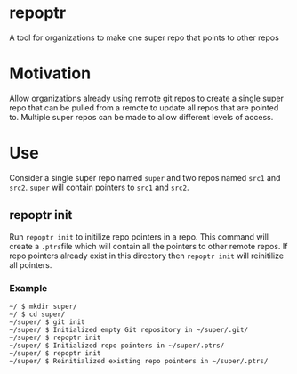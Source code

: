 # repoptr
A tool for organizations to make one super repo that points to other repos
 # Motivation
 Allow organizations already using remote git repos to create a single super repo that can be pulled from a remote to update all repos that are pointed to.
 Multiple super repos can be made to allow different levels of access.
 
 # Use
 Consider a single super repo named `super` and two repos named `src1` and `src2`. `super` will contain pointers to `src1` and `src2`.
 ## repoptr init
 Run `repoptr init` to initilize repo pointers in a repo. This command will create a `.ptrs`file which will contain all the pointers to other remote repos. If repo pointers already exist in this directory then `repoptr init` will reinitilize all pointers.
 ### Example
 ```
 ~/ $ mkdir super/
 ~/ $ cd super/
 ~/super/ $ git init
 ~/super/ $ Initialized empty Git repository in ~/super/.git/
 ~/super/ $ repoptr init
 ~/super/ $ Initialized repo pointers in ~/super/.ptrs/
 ~/super/ $ repoptr init
 ~/super/ $ Reinitialized existing repo pointers in ~/super/.ptrs/
 ```
